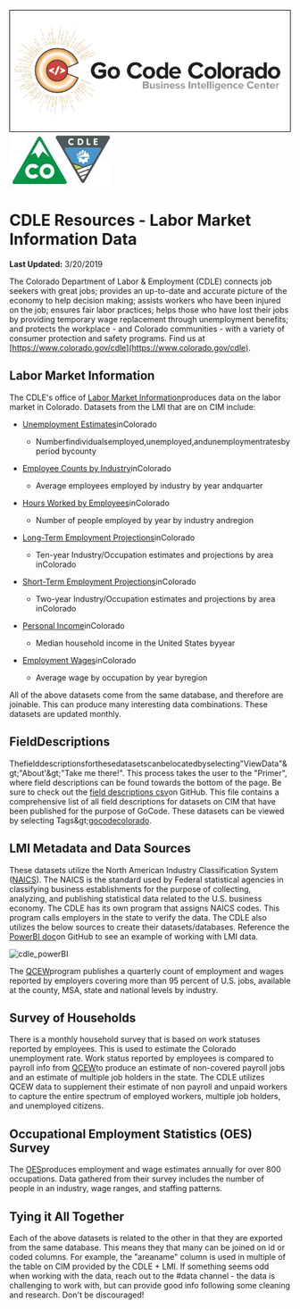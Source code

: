![gcc_logo_2019](https://github.com/GoCodeColorado/GoCodeColorado-kbase-public/blob/master/2020_Resources/Data/images/gcc_logo_2019.png)
![cdle_logo](https://github.com/GoCodeColorado/GoCodeColorado-kbase-public/blob/master/2020_Resources/Data/images/cdle_logo.jpg)
# CDLE Resources - Labor Market Information Data

**Last Updated:** 3/20/2019

The Colorado Department of Labor &amp; Employment (CDLE) connects job seekers with great jobs; provides an up-to-date and accurate picture of the economy to help decision making; assists workers who have been injured on the job; ensures fair labor practices; helps those who have lost their jobs by providing temporary wage replacement through unemployment benefits; and protects the workplace - and Colorado communities - with a variety of consumer protection and safety programs. Find us at [https://www.colorado.gov/cdle](https://www.colorado.gov/cdle).



## Labor Market Information

The CDLE&#39;s office of [Labor Market Information](https://www.colmigateway.com/vosnet/lmi/default.aspx?pu=1&amp;amp;plang=E)produces data on the labor market in Colorado. Datasets from the LMI that are on CIM include:

- [Unemployment Estimates](https://data.colorado.gov/Labor-Employment/Unemployment-Estimates-in-Colorado/4e3w-qire)inColorado
  - Numberfindividualsemployed,unemployed,andunemploymentratesby period bycounty
- [Employee Counts by Industry](https://data.colorado.gov/Labor-Employment/Employee-Counts-by-Industry-in-Colorado/cjkq-q9ih)inColorado
  - Average employees employed by industry by year andquarter
- [Hours Worked by Employees](https://data.colorado.gov/Labor-Employment/Hours-Worked-by-Employees-in-Colorado/pt2g-89wc)inColorado
  - Number of people employed by year by industry andregion
- [Long-Term Employment Projections](https://data.colorado.gov/Labor-Employment/Long-Term-Employment-Projections-in-Colorado/gyeb-jc69)inColorado
  - Ten-year Industry/Occupation estimates and projections by area inColorado
- [Short-Term Employment Projections](https://data.colorado.gov/Labor-Employment/Short-Term-Employment-Projections-in-Colorado/u2t6-bfhr)inColorado
  - Two-year Industry/Occupation estimates and projections by area inColorado

- [Personal Income](https://data.colorado.gov/Labor-Employment/Personal-Income-in-Colorado/2cpa-vbur)inColorado
  - Median household income in the United States byyear
- [Employment Wages](https://data.colorado.gov/Labor-Employment/Employment-Wages-in-Colorado/busm-qa5b)inColorado
  - Average wage by occupation by year byregion

All of the above datasets come from the same database, and therefore are joinable. This can produce many interesting data combinations. These datasets are updated monthly.

## FieldDescriptions

Thefielddescriptionsforthesedatasetscanbelocatedbyselecting&quot;ViewData&quot;\&gt;&quot;About&#39;\&gt;&quot;Take me there!&quot;. This process takes the user to the &quot;Primer&quot;, where field descriptions can be found towards the bottom of the page. Be sure to check out the [field descriptions csv](https://github.com/GoCodeColorado/GoCodeColorado-kbase-public/tree/master/Field_Descriptions)on GitHub. This file contains a comprehensive list of all field descriptions for datasets on CIM that have been published for the purpose of GoCode. These datasets can be viewed by selecting Tags\&gt;[gocodecolorado](https://data.colorado.gov/browse?tags=gocodecolorado).



## LMI Metadata and Data Sources

These datasets utilize the North American Industry Classification System ([NAICS](https://www.census.gov/eos/www/naics/)). The NAICS is the standard used by Federal statistical agencies in classifying business establishments for the purpose of collecting, analyzing, and publishing statistical data related to the U.S. business economy. The CDLE has its own program that assigns NAICS codes. This program calls employers in the state to verify the data. The CDLE also utilizes the below sources to create their datasets/databases. Reference the [PowerBI doc](https://github.com/GoCodeColorado/GoCodeColorado-kbase-public/blob/master/Resources_for_Participants/Tech/PowerBI_GoCodeColorado.pdf)on GitHub to see an example of working with LMI data.

![cdle_powerBI](https://github.com/GoCodeColorado/GoCodeColorado-kbase-public/tree/master/Resources_for_Participants/Data/images//cdle_powerBI.jpg)

The [QCEW](https://www.bls.gov/cew/)program publishes a quarterly count of employment and wages reported by employers covering more than 95 percent of U.S. jobs, available at the county, MSA, state and national levels by industry.

## Survey of Households

There is a monthly household survey that is based on work statuses reported by employees. This is used to estimate the Colorado unemployment rate. Work status reported by employees is compared to payroll info from [QCEW](https://www.bls.gov/cew/)to produce an estimate of non-covered payroll jobs and an estimate of multiple job holders in the state. The CDLE utilizes QCEW data to supplement their estimate of non payroll and unpaid workers to capture the entire spectrum of employed workers, multiple job holders, and unemployed citizens.

## Occupational Employment Statistics (OES) Survey

The [OES](https://www.bls.gov/oes/)produces employment and wage estimates annually for over 800 occupations. Data gathered from their survey includes the number of people in an industry, wage ranges, and staffing patterns.

## Tying it All Together

Each of the above datasets is related to the other in that they are exported from the same database. This means they that many can be joined on id or coded columns. For example, the &quot;areaname&quot; column is used in multiple of the table on CIM provided by the CDLE + LMI. If something seems odd when working with the data, reach out to the #data channel - the data is challenging to work with, but can provide good info following some cleaning and research. Don&#39;t be discouraged!
